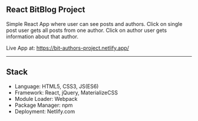 ## React BitBlog Project

Simple React App where user can see posts and authors. Click on single post user gets all posts from one author. 
Click on author user gets information about that author.

Live App at: https://bit-authors-project.netlify.app/

---------------------------------------------------------------------------------------

## Stack
- Language: HTML5, CSS3, JS(ES6)
- Framework: React, jQuery, MaterializeCSS
- Module Loader: Webpack
- Package Manager: npm
- Deployment: Netlify.com
